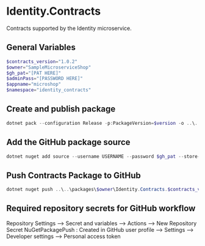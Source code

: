 # Identity.Contracts
Contracts supported by the Identity microservice.

## General Variables
```powershell
$contracts_version="1.0.2"
$owner="SampleMicroserviceShop"
$gh_pat="[PAT HERE]"
$adminPass="[PASSWORD HERE]"
$appname="microshop"
$namespace="identity_contracts"
```

## Create and publish package
```powershell
dotnet pack --configuration Release -p:PackageVersion=$version -o ..\..\packages\$owner
```

 ## Add the GitHub package source
```powershell
dotnet nuget add source --username USERNAME --password $gh_pat --store-password-in-clear-text --name github https://nuget.pkg.github.com/$owner/index.json
```

 ## Push Contracts Package to GitHub
 ```powershell
dotnet nuget push ..\..\packages\$owner\Identity.Contracts.$contracts_version.nupkg --api-key $gh_pat --source "github"
```

## Required repository secrets for GitHub workflow
Repository Settings --> Secret and variables --> Actions --> New Repository Secret
NuGetPackagePush : Created in GitHub user profile --> Settings --> Developer settings --> Personal access token
